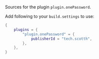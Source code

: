 Sources for the plugin `plugin.onePassword`.

Add following to your `build.settings` to use:
```lua
{
    plugins = {
        "plugin.onePassword" = {
            publisherId = "tech.scotth",
        },
    },
}
```
